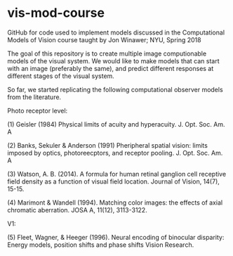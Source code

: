 # vis-mod-course
GitHub for code used to implement models discussed in the Computational Models of Vision course taught by Jon Winawer; NYU, Spring 2018

The goal of this repository is to create multiple image computionable models of the visual system. We would like to make models that can start with an image (preferably the same), and predict different responses at different stages of the visual system. 

So far, we started replicating the following computational observer models from the literature.

Photo receptor level:

(1) Geisler (1984) Physical limits of acuity and hyperacuity. J. Opt. Soc. Am. A

(2) Banks, Sekuler & Anderson (1991) Pheripheral spatial vision: limits imposed by optics, photoreecptors, and receptor pooling. J. Opt. Soc. Am. A

(3) Watson, A. B. (2014). A formula for human retinal ganglion cell receptive field density as a function of visual field location. Journal of Vision, 14(7), 15-15.

(4) Marimont & Wandell (1994). Matching color images: the effects of axial chromatic aberration. JOSA A, 11(12), 3113-3122.

V1:

(5) Fleet, Wagner, & Heeger (1996). Neural encoding of binocular disparity: Energy models, position shifts and phase shifts Vision Research.
